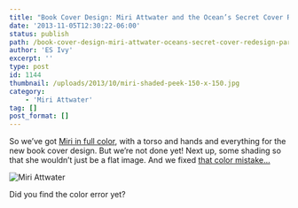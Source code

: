 ```yaml
---
title: "Book Cover Design: Miri Attwater and the Ocean’s Secret Cover Redesign, part 4"
date: '2013-11-05T12:30:22-06:00'
status: publish
path: /book-cover-design-miri-attwater-oceans-secret-cover-redesign-part-4
author: 'ES Ivy'
excerpt: ''
type: post
id: 1144
thumbnail: /uploads/2013/10/miri-shaded-peek-150-x-150.jpg
category:
    - 'Miri Attwater'
tag: []
post_format: []
---
```

So we’ve got [Miri in full color](http://192.168.1.34:4945/draft1109), with a torso and hands and everything for the new book cover design. But we’re not done yet! Next up, some shading so that she wouldn’t just be a flat image. And we fixed [that color mistake…](http://192.168.1.34:4945/draft1065)

![Miri Attwater](/uploads/2013/10/miri-shaded-395-x-350.jpg)

Did you find the color error yet?